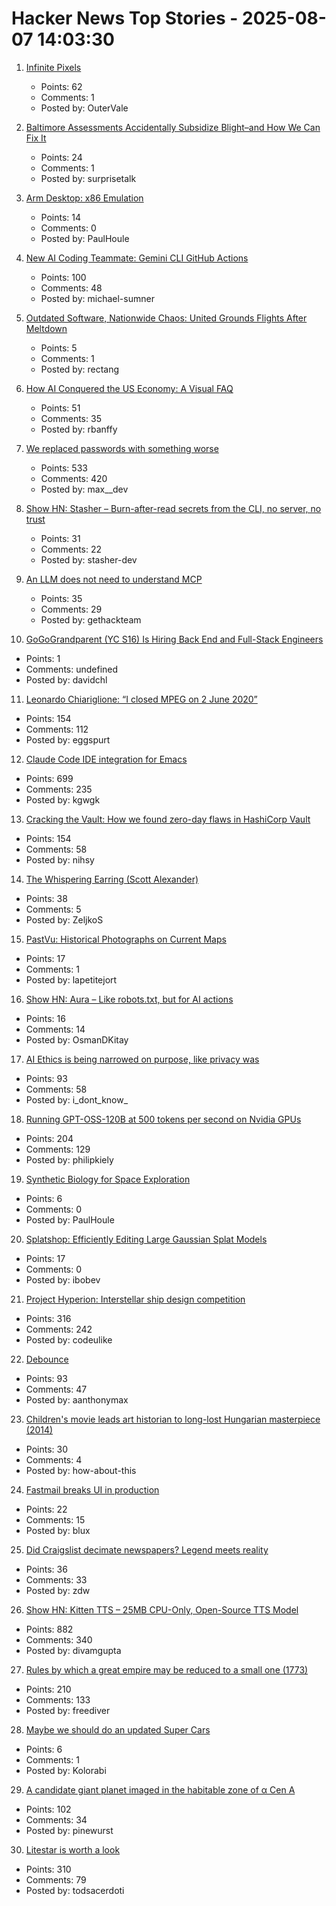# Hacker News Top Stories - 2025-08-07 14:03:30

1. [Infinite Pixels](https://meyerweb.com/eric/thoughts/2025/08/07/infinite-pixels/)
   - Points: 62
   - Comments: 1
   - Posted by: OuterVale

2. [Baltimore Assessments Accidentally Subsidize Blight–and How We Can Fix It](https://progressandpoverty.substack.com/p/how-baltimore-assessments-accidentally)
   - Points: 24
   - Comments: 1
   - Posted by: surprisetalk

3. [Arm Desktop: x86 Emulation](https://marcin.juszkiewicz.com.pl/2025/07/22/arm-desktop-emulation/)
   - Points: 14
   - Comments: 0
   - Posted by: PaulHoule

4. [New AI Coding Teammate: Gemini CLI GitHub Actions](https://blog.google/technology/developers/introducing-gemini-cli-github-actions/)
   - Points: 100
   - Comments: 48
   - Posted by: michael-sumner

5. [Outdated Software, Nationwide Chaos: United Grounds Flights After Meltdown](https://allchronology.com/2025/08/07/outdated-software-nationwide-chaos-united-airlines-grounds-flights-after-system-meltdown/)
   - Points: 5
   - Comments: 1
   - Posted by: rectang

6. [How AI Conquered the US Economy: A Visual FAQ](https://www.derekthompson.org/p/how-ai-conquered-the-us-economy-a)
   - Points: 51
   - Comments: 35
   - Posted by: rbanffy

7. [We replaced passwords with something worse](https://blog.danielh.cc/blog/passwords)
   - Points: 533
   - Comments: 420
   - Posted by: max__dev

8. [Show HN: Stasher – Burn-after-read secrets from the CLI, no server, no trust](https://github.com/stasher-dev/stasher-cli)
   - Points: 31
   - Comments: 22
   - Posted by: stasher-dev

9. [An LLM does not need to understand MCP](https://hackteam.io/blog/your-llm-does-not-care-about-mcp/)
   - Points: 35
   - Comments: 29
   - Posted by: gethackteam

10. [GoGoGrandparent (YC S16) Is Hiring Back End and Full-Stack Engineers](undefined)
   - Points: 1
   - Comments: undefined
   - Posted by: davidchl

11. [Leonardo Chiariglione: “I closed MPEG on 2 June 2020”](https://leonardo.chiariglione.org/)
   - Points: 154
   - Comments: 112
   - Posted by: eggspurt

12. [Claude Code IDE integration for Emacs](https://github.com/manzaltu/claude-code-ide.el)
   - Points: 699
   - Comments: 235
   - Posted by: kgwgk

13. [Cracking the Vault: How we found zero-day flaws in HashiCorp Vault](https://cyata.ai/blog/cracking-the-vault-how-we-found-zero-day-flaws-in-authentication-identity-and-authorization-in-hashicorp-vault/)
   - Points: 154
   - Comments: 58
   - Posted by: nihsy

14. [The Whispering Earring (Scott Alexander)](https://croissanthology.com/earring)
   - Points: 38
   - Comments: 5
   - Posted by: ZeljkoS

15. [PastVu: Historical Photographs on Current Maps](https://pastvu.com/?_nojs=1)
   - Points: 17
   - Comments: 1
   - Posted by: lapetitejort

16. [Show HN: Aura – Like robots.txt, but for AI actions](https://github.com/osmandkitay/aura)
   - Points: 16
   - Comments: 14
   - Posted by: OsmanDKitay

17. [AI Ethics is being narrowed on purpose, like privacy was](https://nimishg.substack.com/p/ai-ethics-is-being-narrowed-on-purpose)
   - Points: 93
   - Comments: 58
   - Posted by: i_dont_know_

18. [Running GPT-OSS-120B at 500 tokens per second on Nvidia GPUs](https://www.baseten.co/blog/sota-performance-for-gpt-oss-120b-on-nvidia-gpus/)
   - Points: 204
   - Comments: 129
   - Posted by: philipkiely

19. [Synthetic Biology for Space Exploration](https://www.nature.com/articles/s41526-025-00488-7)
   - Points: 6
   - Comments: 0
   - Posted by: PaulHoule

20. [Splatshop: Efficiently Editing Large Gaussian Splat Models](https://momentsingraphics.de/HPG2025.html)
   - Points: 17
   - Comments: 0
   - Posted by: ibobev

21. [Project Hyperion: Interstellar ship design competition](https://www.projecthyperion.org)
   - Points: 316
   - Comments: 242
   - Posted by: codeulike

22. [Debounce](https://developer.mozilla.org/en-US/docs/Glossary/Debounce)
   - Points: 93
   - Comments: 47
   - Posted by: aanthonymax

23. [Children's movie leads art historian to long-lost Hungarian masterpiece (2014)](https://www.theguardian.com/world/2014/nov/27/stuart-little-art-historian-long-lost-hungarian-masterpiece)
   - Points: 30
   - Comments: 4
   - Posted by: how-about-this

24. [Fastmail breaks UI in production](https://twitter.com/licyeus/status/1953438985381974493)
   - Points: 22
   - Comments: 15
   - Posted by: blux

25. [Did Craigslist decimate newspapers? Legend meets reality](https://www.poynter.org/business-work/2025/did-craigslist-kill-newspapers-poynter-50/)
   - Points: 36
   - Comments: 33
   - Posted by: zdw

26. [Show HN: Kitten TTS – 25MB CPU-Only, Open-Source TTS Model](https://github.com/KittenML/KittenTTS)
   - Points: 882
   - Comments: 340
   - Posted by: divamgupta

27. [Rules by which a great empire may be reduced to a small one (1773)](https://founders.archives.gov/documents/Franklin/01-20-02-0213)
   - Points: 210
   - Comments: 133
   - Posted by: freediver

28. [Maybe we should do an updated Super Cars](https://spillhistorie.no/2025/07/31/maybe-we-should-do-an-updated-version/)
   - Points: 6
   - Comments: 1
   - Posted by: Kolorabi

29. [A candidate giant planet imaged in the habitable zone of α  Cen A](https://arxiv.org/abs/2508.03814)
   - Points: 102
   - Comments: 34
   - Posted by: pinewurst

30. [Litestar is worth a look](https://www.b-list.org/weblog/2025/aug/06/litestar/)
   - Points: 310
   - Comments: 79
   - Posted by: todsacerdoti

